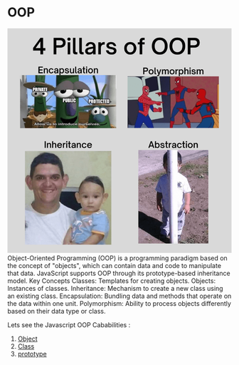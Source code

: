 # OOP #

![Alt Text](asset/oop.png)
Object-Oriented Programming (OOP) is a programming paradigm based on the concept of "objects", which can contain data and code to manipulate that data. JavaScript supports OOP through its prototype-based inheritance model.
Key Concepts
Classes: Templates for creating objects.
Objects: Instances of classes.
Inheritance: Mechanism to create a new class using an existing class.
Encapsulation: Bundling data and methods that operate on the data within one unit.
Polymorphism: Ability to process objects differently based on their data type or class.


Lets see the Javascript OOP Cababilities :

1. [Object](https://github.com/parane/web-development/tree/javascript/oop/Object.md)
2. [Class](https://github.com/parane/web-development/tree/javascript/oop/class.md)
3. [prototype](https://github.com/parane/web-development/tree/javascript/oop/prototype.md)


